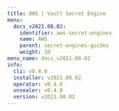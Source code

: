 ```yaml
---
title: AWS | Vault Secret Engine
menu:
  docs_v2021.08.02:
    identifier: aws-secret-engines
    name: AWS
    parent: secret-engines-guides
    weight: 10
menu_name: docs_v2021.08.02
info:
  cli: v0.4.0
  installer: v2021.08.02
  operator: v0.4.0
  unsealer: v0.4.0
  version: v2021.08.02
---
```


